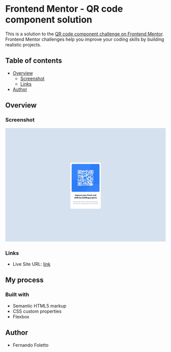 # Frontend Mentor - QR code component solution

This is a solution to the [QR code component challenge on Frontend Mentor](https://www.frontendmentor.io/challenges/qr-code-component-iux_sIO_H). Frontend Mentor challenges help you improve your coding skills by building realistic projects. 

## Table of contents

- [Overview](#overview)
  - [Screenshot](#screenshot)
  - [Links](#links)
- [Author](#author)

## Overview

### Screenshot

![](endresult.jpg)

### Links

- Live Site URL: [link](https://fernandofoletto.github.io/QR_Code_Component/)

## My process

### Built with

- Semantic HTML5 markup
- CSS custom properties
- Flexbox

## Author

- Fernando Foletto
